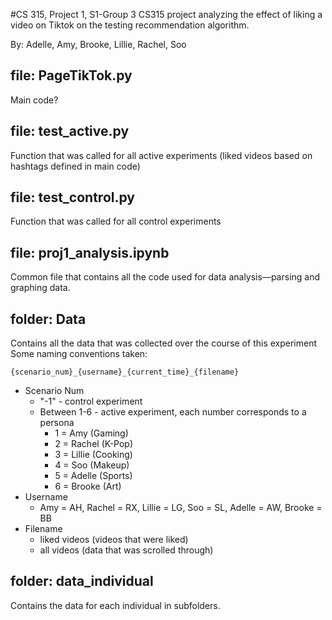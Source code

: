 #CS 315, Project 1, S1-Group 3 
CS315 project analyzing the effect of liking a video on Tiktok on the testing recommendation algorithm.

By: Adelle, Amy, Brooke, Lillie, Rachel, Soo

## file: PageTikTok.py
Main code?

## file: test_active.py
Function that was called for all active experiments (liked videos based on hashtags defined in main code)

## file: test_control.py
Function that was called for all control experiments

## file: proj1_analysis.ipynb
Common file that contains all the code used for data analysis—parsing and graphing data.

## folder: Data
Contains all the data that was collected over the course of this experiment
Some naming conventions taken:
```
{scenario_num}_{username}_{current_time}_{filename}
```
  - Scenario Num
    - "-1" - control experiment
    - Between 1-6 - active experiment, each number corresponds to a persona
      - 1 = Amy (Gaming)
      - 2 = Rachel (K-Pop)
      - 3 = Lillie (Cooking)
      - 4 = Soo (Makeup)
      - 5 = Adelle (Sports)
      - 6 = Brooke (Art)
  - Username
      - Amy = AH, Rachel = RX, Lillie = LG, Soo = SL, Adelle = AW, Brooke = BB
  - Filename
    - liked videos (videos that were liked)
    - all videos (data that was scrolled through)
    
## folder: data_individual
Contains the data for each individual in subfolders.
